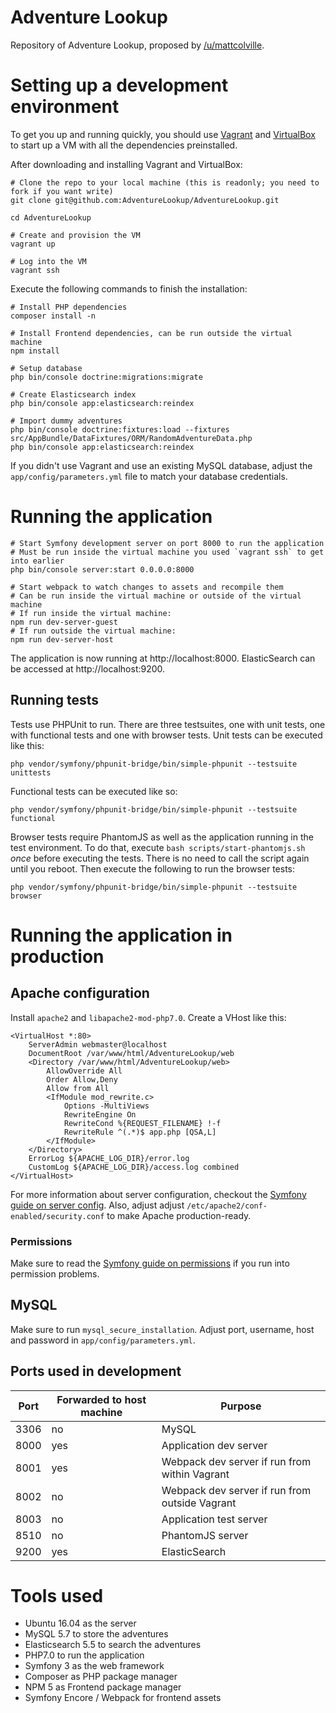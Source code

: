 # Adventure Lookup

Repository of Adventure Lookup, proposed by [/u/mattcolville](https://www.reddit.com/user/mattcolville).

# Setting up a development environment

To get you up and running quickly, you should use [Vagrant](https://vagrantup.com) and [VirtualBox](https://virtualbox.org) to start up a VM with all the dependencies preinstalled.

After downloading and installing Vagrant and VirtualBox:
```
# Clone the repo to your local machine (this is readonly; you need to fork if you want write)
git clone git@github.com:AdventureLookup/AdventureLookup.git
 
cd AdventureLookup
 
# Create and provision the VM
vagrant up
 
# Log into the VM
vagrant ssh
```

Execute the following commands to finish the installation:
```
# Install PHP dependencies
composer install -n
 
# Install Frontend dependencies, can be run outside the virtual machine
npm install

# Setup database
php bin/console doctrine:migrations:migrate
 
# Create Elasticsearch index
php bin/console app:elasticsearch:reindex
 
# Import dummy adventures
php bin/console doctrine:fixtures:load --fixtures src/AppBundle/DataFixtures/ORM/RandomAdventureData.php
php bin/console app:elasticsearch:reindex
```

If you didn't use Vagrant and use an existing MySQL database, adjust the `app/config/parameters.yml` file to match your database credentials.

# Running the application

```
# Start Symfony development server on port 8000 to run the application
# Must be run inside the virtual machine you used `vagrant ssh` to get into earlier
php bin/console server:start 0.0.0.0:8000
 
# Start webpack to watch changes to assets and recompile them
# Can be run inside the virtual machine or outside of the virtual machine
# If run inside the virtual machine:
npm run dev-server-guest
# If run outside the virtual machine:
npm run dev-server-host
```

The application is now running at http://localhost:8000.
ElasticSearch can be accessed at http://localhost:9200.

## Running tests

Tests use PHPUnit to run. There are three testsuites, one with unit tests, one with functional tests 
and one with browser tests. 
Unit tests can be executed like this:
```
php vendor/symfony/phpunit-bridge/bin/simple-phpunit --testsuite unittests
```
Functional tests can be executed like so:
```
php vendor/symfony/phpunit-bridge/bin/simple-phpunit --testsuite functional
```
Browser tests require PhantomJS as well as the application running in the test environment. 
To do that, execute `bash scripts/start-phantomjs.sh` *once* before executing the tests. There is no
need to call the script again until you reboot. Then execute the following to run the browser tests:
```
php vendor/symfony/phpunit-bridge/bin/simple-phpunit --testsuite browser
```

# Running the application in production

## Apache configuration

Install `apache2` and `libapache2-mod-php7.0`. Create a VHost like this:
```
<VirtualHost *:80>
    ServerAdmin webmaster@localhost
    DocumentRoot /var/www/html/AdventureLookup/web
    <Directory /var/www/html/AdventureLookup/web>
        AllowOverride All
        Order Allow,Deny
        Allow from All
        <IfModule mod_rewrite.c>
            Options -MultiViews
            RewriteEngine On
            RewriteCond %{REQUEST_FILENAME} !-f
            RewriteRule ^(.*)$ app.php [QSA,L]
        </IfModule>
    </Directory>
    ErrorLog ${APACHE_LOG_DIR}/error.log
    CustomLog ${APACHE_LOG_DIR}/access.log combined
</VirtualHost>
```

For more information about server configuration, checkout the [Symfony guide on server config](https://symfony.com/doc/current/setup/web_server_configuration.html).
Also, adjust adjust `/etc/apache2/conf-enabled/security.conf` to make Apache production-ready.

### Permissions

Make sure to read the [Symfony guide on permissions](https://symfony.com/doc/current/setup/file_permissions.html) if you run into permission problems.

## MySQL

Make sure to run `mysql_secure_installation`. Adjust port, username, host and password in `app/config/parameters.yml`.

## Ports used in development

| Port | Forwarded to host machine | Purpose                                        |
|------|---------------------------|------------------------------------------------|
| 3306 | no                        | MySQL                                          |
| 8000 | yes                       | Application dev server                         |
| 8001 | yes                       | Webpack dev server if run from within Vagrant  |
| 8002 | no                        | Webpack dev server if run from outside Vagrant |
| 8003 | no                        | Application test server                        |
| 8510 | no                        | PhantomJS server                               |
| 9200 | yes                       | ElasticSearch                                  |

# Tools used

- Ubuntu 16.04 as the server
- MySQL 5.7 to store the adventures
- Elasticsearch 5.5 to search the adventures
- PHP7.0 to run the application
- Symfony 3 as the web framework
- Composer as PHP package manager
- NPM 5 as Frontend package manager
- Symfony Encore / Webpack for frontend assets
